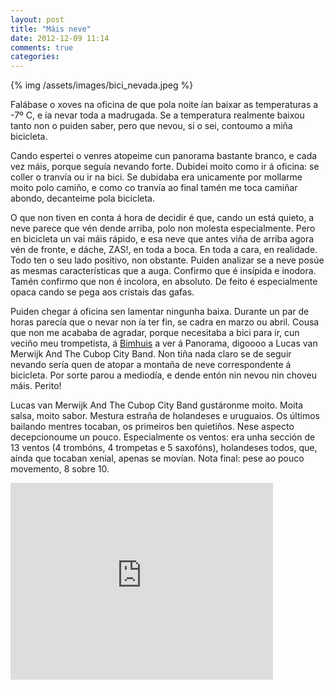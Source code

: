 ```yaml
---
layout: post
title: "Máis neve"
date: 2012-12-09 11:14
comments: true
categories: 
---
```


{% img /assets/images/bici_nevada.jpeg %}

Falábase o xoves na oficina de que pola noite ían baixar as temperaturas a -7º C, e ía nevar toda a madrugada. Se a temperatura realmente baixou tanto non o puiden saber, pero que nevou, si o sei, contoumo a miña bicicleta.

Cando espertei o venres atopeime cun panorama bastante branco, e cada vez máis, porque seguía nevando forte. Dubidei moito como ir á oficina: se coller o tranvía ou ir na bici. Se dubidaba era unicamente por mollarme moito polo camiño, e como co tranvía ao final tamén me toca camiñar abondo, decanteime pola bicicleta. 

O que non tiven en conta á hora de decidir é que, cando un está quieto, a neve parece que vén dende arriba, polo non molesta especialmente. Pero en bicicleta un vai máis rápido, e esa neve que antes viña de arriba agora vén de fronte, e dáche, ZAS!, en toda a boca. En toda a cara, en realidade. Todo ten o seu lado positivo, non obstante. Puiden analizar se a neve posúe as mesmas características que a auga. Confirmo que é insípida e inodora. Tamén confirmo que non é incolora, en absoluto. De feito é especialmente opaca cando se pega aos cristais das gafas.

Puiden chegar á oficina sen lamentar ningunha baixa. Durante un par de horas parecía que o nevar non ía ter fin, se cadra en marzo ou abril. Cousa que non me acababa de agradar, porque necesitaba a bici para ir, cun veciño meu trompetista, á [Bimhuis](http://bimhuis.nl/home) a ver á Panorama, digoooo a Lucas van Merwijk And The Cubop City Band. Non tiña nada claro se de seguir nevando sería quen de atopar a montaña de neve correspondente á bicicleta. Por sorte parou a mediodía, e dende entón nin nevou nin choveu máis. Perito!

Lucas van Merwijk And The Cubop City Band gustáronme moito. Moita salsa, moito sabor. Mestura estraña de holandeses e uruguaios. Os últimos bailando mentres tocaban, os primeiros ben quietiños. Nese aspecto decepcionoume un pouco. Especialmente os ventos: era unha sección de 13 ventos (4 trombóns, 4 trompetas e 5 saxofóns), holandeses todos, que, aínda que tocaban xenial, apenas se movían. Nota final: pese ao pouco movemento, 8 sobre 10.

<iframe width="420" height="315" src="http://www.youtube.com/embed/gPIan4f95c8" frameborder="0" allowfullscreen></iframe>
